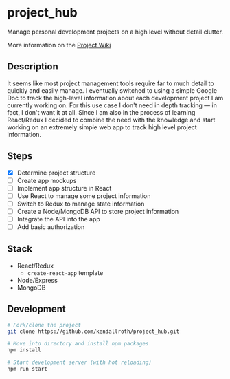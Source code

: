 # project_hub
Manage personal development projects on a high level without detail clutter.

More information on the [Project Wiki](https://github.com/kendallroth/project_hubi/wiki)

## Description
It seems like most project management tools require far to much detail to quickly and easily manage. I eventually switched to using a simple Google Doc to track the high-level information about each development project I am currently working on. For this use case I don't need in depth tracking &mdash; in fact, I don't want it at all. Since I am also in the process of learning React/Redux I decided to combine the need with the knowledge and start working on an extremely simple web app to track high level project information.

## Steps
- [x] Determine project structure
- [ ] Create app mockups
- [ ] Implement app structure in React
- [ ] Use React to manage some project information
- [ ] Switch to Redux to manage state information
- [ ] Create a Node/MongoDB API to store project information
- [ ] Integrate the API into the app
- [ ] Add basic authorization

## Stack
- React/Redux
  - `create-react-app` template
- Node/Express
- MongoDB

## Development

```bash
# Fork/clone the project
git clone https://github.com/kendallroth/project_hub.git

# Move into directory and install npm packages
npm install

# Start development server (with hot reloading)
npm run start
```
